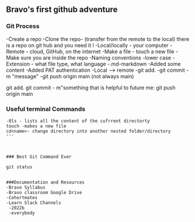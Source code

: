 ## Bravo's first github adventure




### Git Process
-Create a repo 
    -Clone the repo- (transfer from the remote to the local) there is a repo on git hub and you need it l
    -Local/locally - your computer
    -Remote - cloud, GitHub, on the internet
-Make a file - touch a new file
    -Make sure you are inside the repo
    -Naming conventions -lower case
    -Extension - what file type, what language
    -.md-markdown
-Added some content
-Added PAT authentication
-Local --> remote
    -git add.
    -git commit -m "message"
    -git push origin main (not always main)





git add. 
git commit - m"something that is helpful to future me:
git push origin main


### Useful terminal Commands
    -0ls - lists all the content of the cufrrent directorty
    touch -makes a new file
    cd<name>- change directory into another nested folder/directory
    '''

    

    ### Best Git Command Ever

    git status


    ###Documentation and Resources
    -Bravo Syllabus
    -Bravo classroom Google Drive
    -Cohortmates
    -Learn Slack Channels
     -2022b
     -everybody